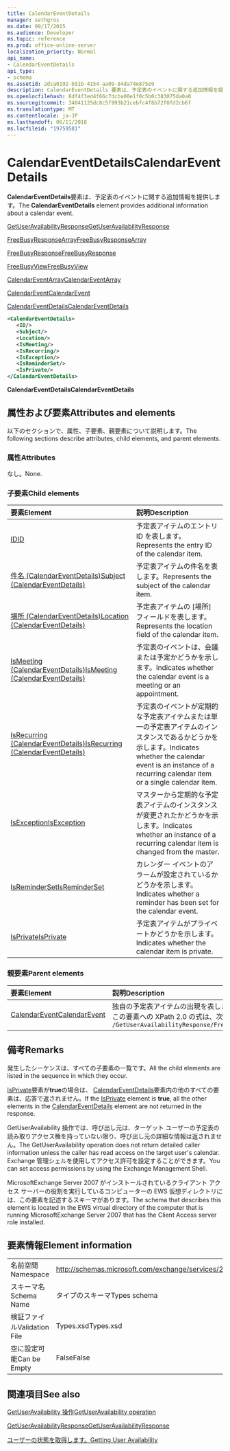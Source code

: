 ```yaml
---
title: CalendarEventDetails
manager: sethgros
ms.date: 09/17/2015
ms.audience: Developer
ms.topic: reference
ms.prod: office-online-server
localization_priority: Normal
api_name:
- CalendarEventDetails
api_type:
- schema
ms.assetid: 2dca0192-b91b-4154-aa09-84da74e875e9
description: CalendarEventDetails 要素は、予定表のイベントに関する追加情報を提供します。
ms.openlocfilehash: 8df4f3ed4f66c7dcba00e1f0c5b0c383075da0a0
ms.sourcegitcommit: 34041125dc8c5f993b21cebfc4f8b72f0fd2cb6f
ms.translationtype: MT
ms.contentlocale: ja-JP
ms.lasthandoff: 06/11/2018
ms.locfileid: "19759581"
---
```

# <a name="calendareventdetails"></a><span data-ttu-id="6cbfd-103">CalendarEventDetails</span><span class="sxs-lookup"><span data-stu-id="6cbfd-103">CalendarEventDetails</span></span>

<span data-ttu-id="6cbfd-104">**CalendarEventDetails**要素は、予定表のイベントに関する追加情報を提供します。</span><span class="sxs-lookup"><span data-stu-id="6cbfd-104">The **CalendarEventDetails** element provides additional information about a calendar event.</span></span> 
  
[<span data-ttu-id="6cbfd-105">GetUserAvailabilityResponse</span><span class="sxs-lookup"><span data-stu-id="6cbfd-105">GetUserAvailabilityResponse</span></span>](getuseravailabilityresponse.md)
  
[<span data-ttu-id="6cbfd-106">FreeBusyResponseArray</span><span class="sxs-lookup"><span data-stu-id="6cbfd-106">FreeBusyResponseArray</span></span>](freebusyresponsearray.md)
  
[<span data-ttu-id="6cbfd-107">FreeBusyResponse</span><span class="sxs-lookup"><span data-stu-id="6cbfd-107">FreeBusyResponse</span></span>](freebusyresponse.md)
  
[<span data-ttu-id="6cbfd-108">FreeBusyView</span><span class="sxs-lookup"><span data-stu-id="6cbfd-108">FreeBusyView</span></span>](freebusyview.md)
  
[<span data-ttu-id="6cbfd-109">CalendarEventArray</span><span class="sxs-lookup"><span data-stu-id="6cbfd-109">CalendarEventArray</span></span>](calendareventarray.md)
  
[<span data-ttu-id="6cbfd-110">CalendarEvent</span><span class="sxs-lookup"><span data-stu-id="6cbfd-110">CalendarEvent</span></span>](calendarevent.md)
  
[<span data-ttu-id="6cbfd-111">CalendarEventDetails</span><span class="sxs-lookup"><span data-stu-id="6cbfd-111">CalendarEventDetails</span></span>](calendareventdetails.md)
  
```xml
<CalendarEventDetails>
   <ID/>
   <Subject/>
   <Location/>
   <IsMeeting/>
   <IsRecurring/>
   <IsException/>
   <IsReminderSet/>
   <IsPrivate/>
</CalendarEventDetails>
```

 <span data-ttu-id="6cbfd-112">**CalendarEventDetails**</span><span class="sxs-lookup"><span data-stu-id="6cbfd-112">**CalendarEventDetails**</span></span>
## <a name="attributes-and-elements"></a><span data-ttu-id="6cbfd-113">属性および要素</span><span class="sxs-lookup"><span data-stu-id="6cbfd-113">Attributes and elements</span></span>

<span data-ttu-id="6cbfd-114">以下のセクションで、属性、子要素、親要素について説明します。</span><span class="sxs-lookup"><span data-stu-id="6cbfd-114">The following sections describe attributes, child elements, and parent elements.</span></span>
  
### <a name="attributes"></a><span data-ttu-id="6cbfd-115">属性</span><span class="sxs-lookup"><span data-stu-id="6cbfd-115">Attributes</span></span>

<span data-ttu-id="6cbfd-116">なし。</span><span class="sxs-lookup"><span data-stu-id="6cbfd-116">None.</span></span>
  
### <a name="child-elements"></a><span data-ttu-id="6cbfd-117">子要素</span><span class="sxs-lookup"><span data-stu-id="6cbfd-117">Child elements</span></span>

|<span data-ttu-id="6cbfd-118">**要素**</span><span class="sxs-lookup"><span data-stu-id="6cbfd-118">**Element**</span></span>|<span data-ttu-id="6cbfd-119">**説明**</span><span class="sxs-lookup"><span data-stu-id="6cbfd-119">**Description**</span></span>|
|:-----|:-----|
|[<span data-ttu-id="6cbfd-120">ID</span><span class="sxs-lookup"><span data-stu-id="6cbfd-120">ID</span></span>](id.md) <br/> |<span data-ttu-id="6cbfd-121">予定表アイテムのエントリ ID を表します。</span><span class="sxs-lookup"><span data-stu-id="6cbfd-121">Represents the entry ID of the calendar item.</span></span>  <br/> |
|[<span data-ttu-id="6cbfd-122">件名 (CalendarEventDetails)</span><span class="sxs-lookup"><span data-stu-id="6cbfd-122">Subject (CalendarEventDetails)</span></span>](subject-calendareventdetails.md) <br/> |<span data-ttu-id="6cbfd-123">予定表アイテムの件名を表します。</span><span class="sxs-lookup"><span data-stu-id="6cbfd-123">Represents the subject of the calendar item.</span></span>  <br/> |
|[<span data-ttu-id="6cbfd-124">場所 (CalendarEventDetails)</span><span class="sxs-lookup"><span data-stu-id="6cbfd-124">Location (CalendarEventDetails)</span></span>](location-calendareventdetails.md) <br/> |<span data-ttu-id="6cbfd-125">予定表アイテムの [場所] フィールドを表します。</span><span class="sxs-lookup"><span data-stu-id="6cbfd-125">Represents the location field of the calendar item.</span></span>  <br/> |
|[<span data-ttu-id="6cbfd-126">IsMeeting (CalendarEventDetails)</span><span class="sxs-lookup"><span data-stu-id="6cbfd-126">IsMeeting (CalendarEventDetails)</span></span>](ismeeting-calendareventdetails.md) <br/> |<span data-ttu-id="6cbfd-127">予定表のイベントは、会議または予定かどうかを示します。</span><span class="sxs-lookup"><span data-stu-id="6cbfd-127">Indicates whether the calendar event is a meeting or an appointment.</span></span>  <br/> |
|[<span data-ttu-id="6cbfd-128">IsRecurring (CalendarEventDetails)</span><span class="sxs-lookup"><span data-stu-id="6cbfd-128">IsRecurring (CalendarEventDetails)</span></span>](isrecurring-calendareventdetails.md) <br/> |<span data-ttu-id="6cbfd-129">予定表のイベントが定期的な予定表アイテムまたは単一の予定表アイテムのインスタンスであるかどうかを示します。</span><span class="sxs-lookup"><span data-stu-id="6cbfd-129">Indicates whether the calendar event is an instance of a recurring calendar item or a single calendar item.</span></span>  <br/> |
|[<span data-ttu-id="6cbfd-130">IsException</span><span class="sxs-lookup"><span data-stu-id="6cbfd-130">IsException</span></span>](isexception.md) <br/> |<span data-ttu-id="6cbfd-131">マスターから定期的な予定表アイテムのインスタンスが変更されたかどうかを示します。</span><span class="sxs-lookup"><span data-stu-id="6cbfd-131">Indicates whether an instance of a recurring calendar item is changed from the master.</span></span>  <br/> |
|[<span data-ttu-id="6cbfd-132">IsReminderSet</span><span class="sxs-lookup"><span data-stu-id="6cbfd-132">IsReminderSet</span></span>](isreminderset.md) <br/> |<span data-ttu-id="6cbfd-133">カレンダー イベントのアラームが設定されているかどうかを示します。</span><span class="sxs-lookup"><span data-stu-id="6cbfd-133">Indicates whether a reminder has been set for the calendar event.</span></span>  <br/> |
|[<span data-ttu-id="6cbfd-134">IsPrivate</span><span class="sxs-lookup"><span data-stu-id="6cbfd-134">IsPrivate</span></span>](isprivate.md) <br/> |<span data-ttu-id="6cbfd-135">予定表アイテムがプライベートかどうかを示します。</span><span class="sxs-lookup"><span data-stu-id="6cbfd-135">Indicates whether the calendar item is private.</span></span>  <br/> |
   
### <a name="parent-elements"></a><span data-ttu-id="6cbfd-136">親要素</span><span class="sxs-lookup"><span data-stu-id="6cbfd-136">Parent elements</span></span>

|<span data-ttu-id="6cbfd-137">**要素**</span><span class="sxs-lookup"><span data-stu-id="6cbfd-137">**Element**</span></span>|<span data-ttu-id="6cbfd-138">**説明**</span><span class="sxs-lookup"><span data-stu-id="6cbfd-138">**Description**</span></span>|
|:-----|:-----|
|[<span data-ttu-id="6cbfd-139">CalendarEvent</span><span class="sxs-lookup"><span data-stu-id="6cbfd-139">CalendarEvent</span></span>](calendarevent.md) <br/> |<span data-ttu-id="6cbfd-140">独自の予定表アイテムの出現を表します。</span><span class="sxs-lookup"><span data-stu-id="6cbfd-140">Represents a unique calendar item occurrence.</span></span>  <br/> <span data-ttu-id="6cbfd-141">この要素への XPath 2.0 の式は、次のようにします。</span><span class="sxs-lookup"><span data-stu-id="6cbfd-141">The following is the XPath 2.0 expression to this element:</span></span>  <br/>  `/GetUserAvailabilityResponse/FreeBusyResponseArray/FreeBusyResponse/FreeBusyView/CalendarEventArray/CalendarEvent[i]` <br/> |
   
## <a name="remarks"></a><span data-ttu-id="6cbfd-142">備考</span><span class="sxs-lookup"><span data-stu-id="6cbfd-142">Remarks</span></span>

<span data-ttu-id="6cbfd-143">発生したシーケンスは、すべての子要素の一覧です。</span><span class="sxs-lookup"><span data-stu-id="6cbfd-143">All the child elements are listed in the sequence in which they occur.</span></span> 
  
<span data-ttu-id="6cbfd-144">[IsPrivate](isprivate.md)要素が**true**の場合は、 [CalendarEventDetails](calendareventdetails.md)要素内の他のすべての要素は、応答で返されません。</span><span class="sxs-lookup"><span data-stu-id="6cbfd-144">If the [IsPrivate](isprivate.md) element is **true**, all the other elements in the [CalendarEventDetails](calendareventdetails.md) element are not returned in the response.</span></span> 
  
<span data-ttu-id="6cbfd-145">GetUserAvailability 操作では、呼び出し元は、ターゲット ユーザーの予定表の読み取りアクセス権を持っていない限り、呼び出し元の詳細な情報は返されません。</span><span class="sxs-lookup"><span data-stu-id="6cbfd-145">The GetUserAvailability operation does not return detailed caller information unless the caller has read access on the target user's calendar.</span></span> <span data-ttu-id="6cbfd-146">Exchange 管理シェルを使用してアクセス許可を設定することができます。</span><span class="sxs-lookup"><span data-stu-id="6cbfd-146">You can set access permissions by using the Exchange Management Shell.</span></span>
  
<span data-ttu-id="6cbfd-147">MicrosoftExchange Server 2007 がインストールされているクライアント アクセス サーバーの役割を実行しているコンピューターの EWS 仮想ディレクトリには、この要素を記述するスキーマがあります。</span><span class="sxs-lookup"><span data-stu-id="6cbfd-147">The schema that describes this element is located in the EWS virtual directory of the computer that is running MicrosoftExchange Server 2007 that has the Client Access server role installed.</span></span>
  
## <a name="element-information"></a><span data-ttu-id="6cbfd-148">要素情報</span><span class="sxs-lookup"><span data-stu-id="6cbfd-148">Element information</span></span>

|||
|:-----|:-----|
|<span data-ttu-id="6cbfd-149">名前空間</span><span class="sxs-lookup"><span data-stu-id="6cbfd-149">Namespace</span></span>  <br/> |http://schemas.microsoft.com/exchange/services/2006/types  <br/> |
|<span data-ttu-id="6cbfd-150">スキーマ名</span><span class="sxs-lookup"><span data-stu-id="6cbfd-150">Schema Name</span></span>  <br/> |<span data-ttu-id="6cbfd-151">タイプのスキーマ</span><span class="sxs-lookup"><span data-stu-id="6cbfd-151">Types schema</span></span>  <br/> |
|<span data-ttu-id="6cbfd-152">検証ファイル</span><span class="sxs-lookup"><span data-stu-id="6cbfd-152">Validation File</span></span>  <br/> |<span data-ttu-id="6cbfd-153">Types.xsd</span><span class="sxs-lookup"><span data-stu-id="6cbfd-153">Types.xsd</span></span>  <br/> |
|<span data-ttu-id="6cbfd-154">空に設定可能</span><span class="sxs-lookup"><span data-stu-id="6cbfd-154">Can be Empty</span></span>  <br/> |<span data-ttu-id="6cbfd-155">False</span><span class="sxs-lookup"><span data-stu-id="6cbfd-155">False</span></span>  <br/> |
   
## <a name="see-also"></a><span data-ttu-id="6cbfd-156">関連項目</span><span class="sxs-lookup"><span data-stu-id="6cbfd-156">See also</span></span>



[<span data-ttu-id="6cbfd-157">GetUserAvailability 操作</span><span class="sxs-lookup"><span data-stu-id="6cbfd-157">GetUserAvailability operation</span></span>](getuseravailability-operation.md)
  
[<span data-ttu-id="6cbfd-158">GetUserAvailabilityResponse</span><span class="sxs-lookup"><span data-stu-id="6cbfd-158">GetUserAvailabilityResponse</span></span>](getuseravailabilityresponse.md)


[<span data-ttu-id="6cbfd-159">ユーザーの状態を取得します。</span><span class="sxs-lookup"><span data-stu-id="6cbfd-159">Getting User Availability</span></span>](http://msdn.microsoft.com/library/d4133fcb-9b0f-4e6b-aadf-a389da83516a%28Office.15%29.aspx)

